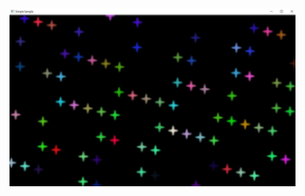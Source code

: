 ![Title](https://github.com/YuliaMenshykh/Stars_Project/blob/main/Sources/photo_2023-08-05_15-15-11.jpg)
